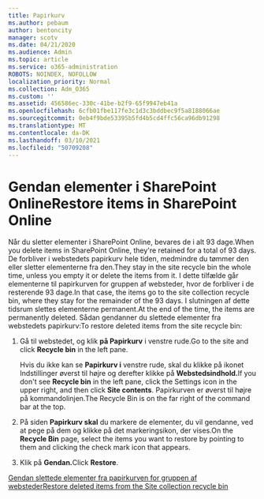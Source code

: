 ```yaml
---
title: Papirkurv
ms.author: pebaum
author: bentoncity
manager: scotv
ms.date: 04/21/2020
ms.audience: Admin
ms.topic: article
ms.service: o365-administration
ROBOTS: NOINDEX, NOFOLLOW
localization_priority: Normal
ms.collection: Adm_O365
ms.custom: ''
ms.assetid: 456586ec-330c-41be-b2f9-65f9947eb41a
ms.openlocfilehash: 6cfb01fbe117fe3c1d3c3bddbec9f5a8188066ae
ms.sourcegitcommit: 0eb4f9bde53395b5fd4b5cd4ffc56ca96db91298
ms.translationtype: MT
ms.contentlocale: da-DK
ms.lasthandoff: 03/10/2021
ms.locfileid: "50709208"
---
```

# <a name="restore-items-in-sharepoint-online"></a><span data-ttu-id="57f8e-102">Gendan elementer i SharePoint Online</span><span class="sxs-lookup"><span data-stu-id="57f8e-102">Restore items in SharePoint Online</span></span>

<span data-ttu-id="57f8e-103">Når du sletter elementer i SharePoint Online, bevares de i alt 93 dage.</span><span class="sxs-lookup"><span data-stu-id="57f8e-103">When you delete items in SharePoint Online, they're retained for a total of 93 days.</span></span> <span data-ttu-id="57f8e-104">De forbliver i webstedets papirkurv hele tiden, medmindre du tømmer den eller sletter elementerne fra den.</span><span class="sxs-lookup"><span data-stu-id="57f8e-104">They stay in the site recycle bin the whole time, unless you empty it or delete the items from it.</span></span> <span data-ttu-id="57f8e-105">I dette tilfælde går elementerne til papirkurven for gruppen af websteder, hvor de forbliver i de resterende 93 dage.</span><span class="sxs-lookup"><span data-stu-id="57f8e-105">In that case, the items go to the site collection recycle bin, where they stay for the remainder of the 93 days.</span></span> <span data-ttu-id="57f8e-106">I slutningen af dette tidsrum slettes elementerne permanent.</span><span class="sxs-lookup"><span data-stu-id="57f8e-106">At the end of the time, the items are permanently deleted.</span></span> <span data-ttu-id="57f8e-107">Sådan gendanner du slettede elementer fra webstedets papirkurv:</span><span class="sxs-lookup"><span data-stu-id="57f8e-107">To restore deleted items from the site recycle bin:</span></span>
  
1. <span data-ttu-id="57f8e-108">Gå til webstedet, og klik **på Papirkurv** i venstre rude.</span><span class="sxs-lookup"><span data-stu-id="57f8e-108">Go to the site and click **Recycle bin** in the left pane.</span></span> 
    
    <span data-ttu-id="57f8e-109">Hvis du ikke kan se **Papirkurv i** venstre rude, skal du klikke på ikonet Indstillinger øverst til højre og derefter klikke på **Webstedsindhold.**</span><span class="sxs-lookup"><span data-stu-id="57f8e-109">If you don't see **Recycle bin** in the left pane, click the Settings icon in the upper right, and then click **Site contents**.</span></span> <span data-ttu-id="57f8e-110">Papirkurven er øverst til højre på kommandolinjen.</span><span class="sxs-lookup"><span data-stu-id="57f8e-110">The Recycle Bin is on the far right of the command bar at the top.</span></span>
    
2. <span data-ttu-id="57f8e-111">På siden **Papirkurv skal** du markere de elementer, du vil gendanne, ved at pege på dem og klikke på det markeringsikon, der vises.</span><span class="sxs-lookup"><span data-stu-id="57f8e-111">On the **Recycle Bin** page, select the items you want to restore by pointing to them and clicking the check mark icon that appears.</span></span> 
    
3. <span data-ttu-id="57f8e-112">Klik på **Gendan.**</span><span class="sxs-lookup"><span data-stu-id="57f8e-112">Click **Restore**.</span></span>
    
[<span data-ttu-id="57f8e-113">Gendan slettede elementer fra papirkurven for gruppen af websteder</span><span class="sxs-lookup"><span data-stu-id="57f8e-113">Restore deleted items from the Site collection recycle bin</span></span>](https://support.microsoft.com/office/restore-items-in-the-recycle-bin-that-were-deleted-from-sharepoint-or-teams-6df466b6-55f2-4898-8d6e-c0dff851a0be)
  

